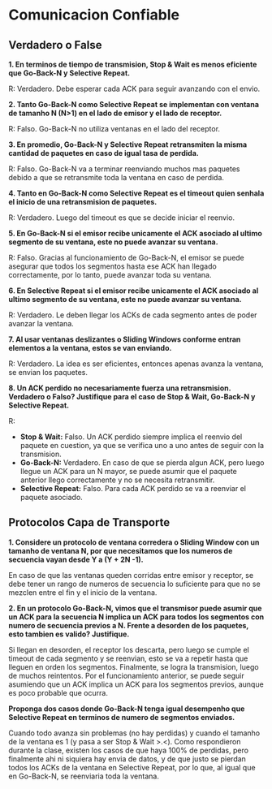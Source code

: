 # Comunicacion Confiable

## Verdadero o False

**1. En terminos de tiempo de transmision, Stop & Wait es menos eficiente que Go-Back-N y Selective Repeat.**

R: Verdadero. Debe esperar cada ACK para seguir avanzando con el envio.

**2. Tanto Go-Back-N como Selective Repeat se implementan con ventana de tamanho N (N>1) en el lado de emisor y el lado de receptor.**

R: Falso. Go-Back-N no utiliza ventanas en el lado del receptor.

**3. En promedio, Go-Back-N y Selective Repeat retransmiten la misma cantidad de paquetes en caso de igual tasa de perdida.**

R: Falso. Go-Back-N va a terminar reenviando muchos mas paquetes debido a que se retransmite toda la ventana en caso de perdida.

**4. Tanto en Go-Back-N como Selective Repeat es el timeout quien senhala el inicio de una retransmision de paquetes.**

R: Verdadero. Luego del timeout es que se decide iniciar el reenvio.

**5. En Go-Back-N si el emisor recibe unicamente el ACK asociado al ultimo segmento de su ventana, este no puede avanzar su ventana.**

R: Falso. Gracias al funcionamiento de Go-Back-N, el emisor se puede asegurar que todos los segmentos hasta ese ACK han llegado correctamente, por lo tanto, puede avanzar toda su ventana.

**6. En Selective Repeat si el emisor recibe unicamente el ACK asociado al ultimo segmento de su ventana, este no puede avanzar su ventana.**

R: Verdadero. Le deben llegar los ACKs de cada segmento antes de poder avanzar la ventana.

**7. Al usar ventanas deslizantes o Sliding Windows conforme entran elementos a la ventana, estos se van enviando.**

R: Verdadero. La idea es ser eficientes, entonces apenas avanza la ventana, se envian los paquetes.

**8. Un ACK perdido no necesariamente fuerza una retransmision. Verdadero o Falso? Justifique para el caso de Stop & Wait, Go-Back-N y Selective Repeat.**

R:

* **Stop & Wait:** Falso. Un ACK perdido siempre implica el reenvio del paquete en cuestion, ya que se verifica uno a uno antes de seguir con la transmision.
* **Go-Back-N:** Verdadero. En caso de que se pierda algun ACK, pero luego llegue un ACK para un N mayor, se puede asumir que el paquete anterior llego correctamente y no se necesita retransmitir.
* **Selective Repeat:** Falso. Para cada ACK perdido se va a reenviar el paquete asociado.

## Protocolos Capa de Transporte

**1. Considere un protocolo de ventana corredera o Sliding Window con un tamanho de ventana N, por que necesitamos que los numeros de secuencia vayan desde Y a (Y + 2N -1).**

En caso de que las ventanas queden corridas entre emisor y receptor, se debe tener un rango de numeros de secuencia lo suficiente para que no se mezclen entre el fin y el inicio de la ventana.

**2. En un protocolo Go-Back-N, vimos que el transmisor puede asumir que un ACK para la secuencia N implica un ACK para todos los segmentos con numero de secuencia previos a N. Frente a desorden de los paquetes, esto tambien es valido? Justifique.**

Si llegan en desorden, el receptor los descarta, pero luego se cumple el timeout de cada segmento y se reenvian, esto se va a repetir hasta que lleguen en orden los segmentos. Finalmente, se logra la transmision, luego de muchos reintentos. Por el funcionamiento anterior, se puede seguir asumiendo que un ACK implica un ACK para los segmentos previos, aunque es poco probable que ocurra.

**Proponga dos casos donde Go-Back-N tenga igual desempenho que Selective Repeat en terminos de numero de segmentos enviados.**

Cuando todo avanza sin problemas (no hay perdidas) y cuando el tamanho de la ventana es 1 (y pasa a ser Stop & Wait >.<). Como respondieron durante la clase, existen los casos de que haya 100% de perdidas, pero finalmente ahi ni siquiera hay envia de datos, y de que justo se pierdan todos los ACKs de la ventana en Selective Repeat, por lo que, al igual que en Go-Back-N, se reenviaria toda la ventana.
